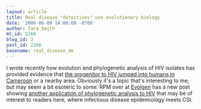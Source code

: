 ```yaml
---
layout: article
title: Real disease "detectives" use evolutionary biology
date: '2006-06-09 14:00:00 -0700'
author: Tara Smith
mt_id: 2266
blog_id: 2
post_id: 2266
basename: real_disease_de
---
```

I wrote recently how evolution and phylogenetic analysis of HIV isolates has provided evidence that [the progenitor to HIV jumped into humans in Cameroon](http://scienceblogs.com/aetiology/2006/06/origins_of_hiv.php) or a nearby area.  Obviously it's a topic that's interesting to me, but may seem a bit esoteric to some.  RPM over at [Evolgen](http://scienceblogs.com/evolgen) has a new post showing [another application of phylogenetic analysis to HIV](http://scienceblogs.com/evolgen/2006/06/phylogeny_friday_9_june_2006_1.php) that may be of interest to readers here, where infectious disease epidemiology meets CSI.
